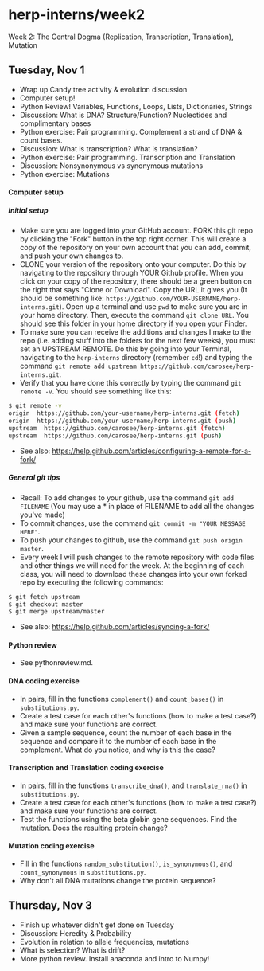 # herp-interns/week2
Week 2: The Central Dogma (Replication, Transcription, Translation), Mutation  

## Tuesday, Nov 1
- Wrap up Candy tree activity & evolution discussion
- Computer setup!
- Python Review! Variables, Functions, Loops, Lists, Dictionaries, Strings 
- Discussion: What is DNA? Structure/Function? Nucleotides and complimentary bases 
- Python exercise: Pair programming. Complement a strand of DNA & count bases. 
- Discussion: What is transcription? What is translation?
- Python exercise: Pair programming. Transcription and Translation 
- Discussion: Nonsynonymous vs synonymous mutations
- Python exercise: Mutations

#### Computer setup

##### Initial setup
- Make sure you are logged into your GitHub account. FORK this git repo by clicking the "Fork" button in the top right corner. This will create a copy of the repository on your own account that you can add, commit, and push your own changes to.
- CLONE your version of the repository onto your computer. Do this by navigating to the repository through YOUR Github profile. When you click on your copy of the repository, there should be a green button on the right that says "Clone or Download". Copy the URL it gives you (It should be something like: `https://github.com/YOUR-USERNAME/herp-interns.git`). Open up a terminal and use `pwd` to make sure you are in your home directory. Then, execute the command `git clone URL`. You should see this folder in your home directory if you open your Finder.
- To make sure you can receive the additions and changes I make to the repo (i.e. adding stuff into the folders for the next few weeks), you must set an UPSTREAM REMOTE. Do this by going into your Terminal, navigating to the `herp-interns` directory (remember `cd`!) and typing the command `git remote add upstream https://github.com/carosee/herp-interns.git`.
- Verify that you have done this correctly by typing the command `git remote -v`. You should see something like this:

```bash
$ git remote -v
origin  https://github.com/your-username/herp-interns.git (fetch)
origin  https://github.com/your-username/herp-interns.git (push)
upstream  https://github.com/carosee/herp-interns.git (fetch)
upstream  https://github.com/carosee/herp-interns.git (push)
```
- See also: https://help.github.com/articles/configuring-a-remote-for-a-fork/

##### General git tips
- Recall: To add changes to your github, use the command `git add FILENAME` (You may use a * in place of FILENAME to add all the changes you've made)
- To commit changes, use the command `git commit -m "YOUR MESSAGE HERE"`.
- To push your changes to github, use the command `git push origin master`.
- Every week I will push changes to the remote repository with code files and other things we will need for the week. At the beginning of each class, you will need to download these changes into your own forked repo by executing the following commands:
```bash
$ git fetch upstream
$ git checkout master
$ git merge upstream/master
```
- See also: https://help.github.com/articles/syncing-a-fork/

#### Python review
- See pythonreview.md.  

#### DNA coding exercise
- In pairs, fill in the functions `complement()` and `count_bases()` in `substitutions.py`.
- Create a test case for each other's functions (how to make a test case?) and make sure your functions are correct.
- Given a sample sequence, count the number of each base in the sequence and compare it to the number of each base in the complement. What do you notice, and why is this the case?

#### Transcription and Translation coding exercise
- In pairs, fill in the functions `transcribe_dna()`, and `translate_rna()` in `substitutions.py`.
- Create a test case for each other's functions (how to make a test case?) and make sure your functions are correct.
- Test the functions using the beta globin gene sequences. Find the mutation. Does the resulting protein change?  

#### Mutation coding exercise
  + Fill in the functions `random_substitution()`, `is_synonymous()`, and `count_synonymous` in `substitutions.py`.  
  + Why don't all DNA mutations change the protein sequence?  
  

## Thursday, Nov 3
- Finish up whatever didn't get done on Tuesday
- Discussion: Heredity & Probability
- Evolution in relation to allele frequencies, mutations
- What is selection? What is drift?
- More python review. Install anaconda and intro to Numpy!
  

